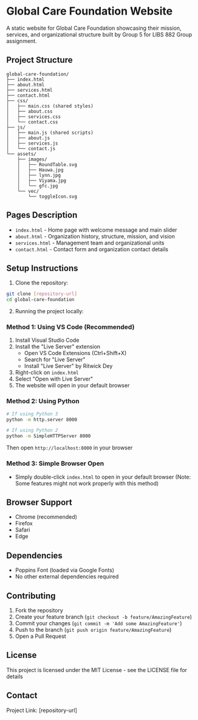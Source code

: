 # Global Care Foundation Website

A static website for Global Care Foundation showcasing their mission, services, and organizational structure built by Group 5 for LIBS 882 Group assignment.

## Project Structure

```
global-care-foundation/
├── index.html
├── about.html
├── services.html
├── contact.html
├── css/
│   ├── main.css (shared styles)
│   ├── about.css
│   ├── services.css
│   └── contact.css
├── js/
│   ├── main.js (shared scripts)
│   ├── about.js
│   ├── services.js
│   └── contact.js
└── assets/
    ├── images/
    │   ├── RoundTable.svg
    │   ├── Hauwa.jpg
    │   ├── lynn.jpg
    │   ├── Viyama.jpg
    │   └── gfc.jpg
    └── vec/
        └── toggleIcon.svg
```

## Pages Description

- `index.html` - Home page with welcome message and main slider
- `about.html` - Organization history, structure, mission, and vision
- `services.html` - Management team and organizational units
- `contact.html` - Contact form and organization contact details

## Setup Instructions

1. Clone the repository:
```bash
git clone [repository-url]
cd global-care-foundation
```

2. Running the project locally:

### Method 1: Using VS Code (Recommended)
1. Install Visual Studio Code
2. Install the "Live Server" extension
   - Open VS Code Extensions (Ctrl+Shift+X)
   - Search for "Live Server"
   - Install "Live Server" by Ritwick Dey
3. Right-click on `index.html`
4. Select "Open with Live Server"
5. The website will open in your default browser

### Method 2: Using Python
```bash
# If using Python 3
python -m http.server 8000

# If using Python 2
python -m SimpleHTTPServer 8000
```
Then open `http://localhost:8000` in your browser

### Method 3: Simple Browser Open
- Simply double-click `index.html` to open in your default browser
  (Note: Some features might not work properly with this method)

## Browser Support

- Chrome (recommended)
- Firefox
- Safari
- Edge

## Dependencies

- Poppins Font (loaded via Google Fonts)
- No other external dependencies required

## Contributing

1. Fork the repository
2. Create your feature branch (`git checkout -b feature/AmazingFeature`)
3. Commit your changes (`git commit -m 'Add some AmazingFeature'`)
4. Push to the branch (`git push origin feature/AmazingFeature`)
5. Open a Pull Request

## License

This project is licensed under the MIT License - see the LICENSE file for details

## Contact

Project Link: [repository-url]